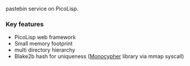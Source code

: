 pastebin service on PicoLisp.

### Key features
* PicoLisp web framework
* Small memory footprint
* multi directory hierarchy
* Blake2b hash for uniqueness ([Monocypher](https://monocypher.org) library via mmap syscall)

